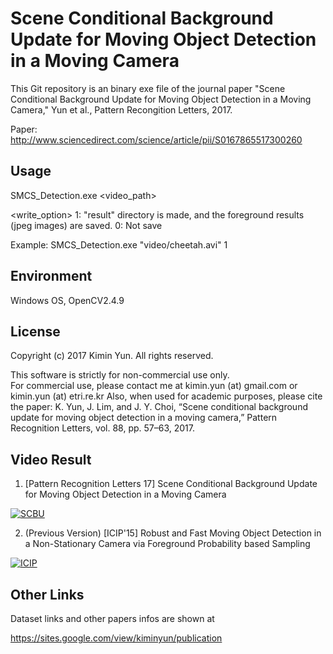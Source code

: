 Scene Conditional Background Update for Moving Object Detection in a Moving Camera
================================================================================

This  Git repository  is an  binary exe file of  the journal paper  "Scene Conditional Background Update for Moving Object Detection in a Moving Camera," Yun et al., Pattern Recongition Letters, 2017. 

Paper: http://www.sciencedirect.com/science/article/pii/S0167865517300260


Usage
--------------------------------------------------------------------------------
SMCS_Detection.exe <video_path> <write option>

<write_option>
1: "result" directory is made, and the foreground results (jpeg images) are saved.
0: Not save

Example:
SMCS_Detection.exe "video/cheetah.avi" 1


Environment
--------------------------------------------------------------------------------
Windows OS, OpenCV2.4.9


License
--------------------------------------------------------------------------------

Copyright (c) 2017 Kimin Yun.
All rights reserved.

This  software is  strictly for  non-commercial use  only.  
For  commercial use, please  contact  me at  kimin.yun (at) gmail.com or kimin.yun (at) etri.re.kr
Also,  when used  for academic  purposes, please  cite the  paper: 
K. Yun, J. Lim, and J. Y. Choi, “Scene conditional background update for moving object detection in a moving camera,” Pattern Recognition Letters, vol. 88, pp. 57–63, 2017. 


Video Result
--------------------------------------------------------------------------------
1. [Pattern Recognition Letters 17] Scene Conditional Background Update for Moving Object Detection in a Moving Camera

[![SCBU](https://img.youtube.com/vi/ZNFZzhQgjkc/0.jpg)](https://youtu.be/ZNFZzhQgjkc "SCBU")

2. (Previous Version) [ICIP'15] Robust and Fast Moving Object Detection in a Non-Stationary Camera via Foreground Probability based Sampling

[![ICIP](https://img.youtube.com/vi/2UOu4OuBYUs/0.jpg)](https://www.youtube.com/watch?v=2UOu4OuBYUs "ICIP")


Other Links
--------------------------------------------------------------------------------

Dataset links and other papers infos are shown at 

https://sites.google.com/view/kiminyun/publication


